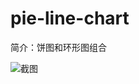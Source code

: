 # pie-line-chart

简介：饼图和环形图组合

![截图](https://unpkg.com/@icedesign/pie-line-chart-block/screenshot.png)
